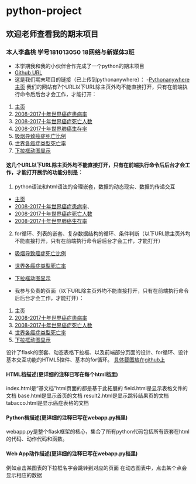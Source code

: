 #  python-project
## 欢迎老师查看我的期末项目
### 本人李鑫桃 学号181013050 18网络与新媒体3班
- 本学期我和我的小伙伴合作完成了一个python的期末项目
- [Github URL](https://github.com/xintaolee/python-project)
- 这是我们期末项目的链接（已上传到pythonanywhere）：
-[Pythonanywhere主页](http://lixintao.pythonanywhere.com/)
我们的网站有7个URL以下URL除主页外均不能直接打开，只有在前端执行命令后后台才会工作，才能打开：
1. [主页](http://lixintao.pythonanywhere.com/)
2. [2008-2017十年世界癌症患病率](http://lixintao.pythonanywhere.com/world_hbl)
3. [2008-2017十年世界癌症死亡人数](http://lixintao.pythonanywhere.com/world_death_person)
4. [2008-2017十年世界肺癌生存率](http://lixintao.pythonanywhere.com/world_lung)
5. [吸烟导致癌症死亡比例](http://lixintao.pythonanywhere.com/tobacco)
6. [世界各癌症类型死亡率](http://lixintao.pythonanywhere.com/field)
7. [下拉框动图显示](http://lixintao.pythonanywhere.com/world)
#### 这几个URL以下URL除主页外均不能直接打开，只有在前端执行命令后后台才会工作，才能打开展示的功能分别是：
1. python语法和html语法的合理嵌套，数据的动态现实、数据的传递交互
- [主页](http://lixintao.pythonanywhere.com/)
- [2008-2017十年世界癌症患病率](http://lixintao.pythonanywhere.com/world_hbl)、
- [2008-2017十年世界癌症死亡人数](http://lixintao.pythonanywhere.com/world_death_person)
- [2008-2017十年世界肺癌生存率](http://lixintao.pythonanywhere.com/world_lung)
2. for循环、列表的嵌套、复杂数据结构的循环、条件判断（以下URL除主页外均不能直接打开，只有在前端执行命令后后台才会工作，才能打开）
- [吸烟导致癌症死亡比例](http://lixintao.pythonanywhere.com/tobacco)
- [世界各癌症类型死亡率](http://lixintao.pythonanywhere.com/field)
- [下拉框动图显示](http://lixintao.pythonanywhere.com/world)

- 我参与负责的页面（以下URL除主页外均不能直接打开，只有在前端执行命令后后台才会工作，才能打开）：
1. [主页](http://lixintao.pythonanywhere.com/)
2. [2008-2017十年世界癌症患病率](http://lixintao.pythonanywhere.com/world_hbl)
3. [2008-2017十年世界癌症死亡人数](http://lixintao.pythonanywhere.com/world_death_person)
4. [世界各癌症类型死亡率](http://lixintao.pythonanywhere.com/field)
5. [下拉框动图显示](http://lixintao.pythonanywhere.com/world)

设计了flask的嵌套、动态表格下拉框、以及前端部分页面的设计、for循环、设计基本交互功能的HTML5控件、基本的for循环。
[具体截图放在github上](https://github.com/xintaolee/python-project/tree/master/images)

####	HTML档描述(更详细的注释已写在每个html档里)
index.html是“基文档”html页面的都是基于此拓展的
field.html是显示表格文件的文档
base.html是显示首页的文档
result2.html是显示跳转结果页的文档
tabacco.html是显示癌症表格的文档

####	Python档描述(更详细的注释已写在webapp.py档里)
webapp.py是整个flask框架的核心，集合了所有python代码包括所有嵌套在html的代码、动作代码和函数。
####	Web App动作描述(更详细的注释已写在webapp.py档里)
例如点击某图表的下拉框名字会跳转到对应的页面
在动态图表中，点击某个点会显示相应的数据
